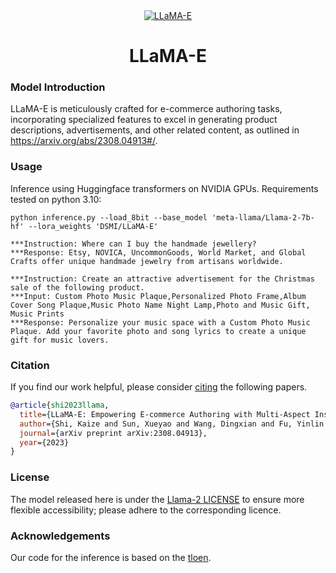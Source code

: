 <div align="center">
  <a href="https://huggingface.co/DSMI/LLaMA-E/tree/main#/">
    <img src="https://huggingface.co/DSMI/LLaMA-E/resolve/main/LLaMA-E.png?download=true" alt="LLaMA-E">
  </a>
  <h1>LLaMA-E</h1>
</div>

### Model Introduction
LLaMA-E is meticulously crafted for e-commerce authoring tasks, incorporating specialized features to excel in generating product descriptions, advertisements, and other related content, as outlined in https://arxiv.org/abs/2308.04913#/.

### Usage
Inference using Huggingface transformers on NVIDIA GPUs. Requirements tested on python 3.10:
```
python inference.py --load_8bit --base_model 'meta-llama/Llama-2-7b-hf' --lora_weights 'DSMI/LLaMA-E'
```

```
***Instruction: Where can I buy the handmade jewellery?
***Response: Etsy, NOVICA, UncommonGoods, World Market, and Global Crafts offer unique handmade jewelry from artisans worldwide.

***Instruction: Create an attractive advertisement for the Christmas sale of the following product.
***Input: Custom Photo Music Plaque,Personalized Photo Frame,Album Cover Song Plaque,Music Photo Name Night Lamp,Photo and Music Gift, Music Prints
***Response: Personalize your music space with a Custom Photo Music Plaque. Add your favorite photo and song lyrics to create a unique gift for music lovers.
```

### Citation
If you find our work helpful, please consider [citing][paper] the following papers.

```bibtex
@article{shi2023llama,
  title={LLaMA-E: Empowering E-commerce Authoring with Multi-Aspect Instruction Following},
  author={Shi, Kaize and Sun, Xueyao and Wang, Dingxian and Fu, Yinlin and Xu, Guandong and Li, Qing},
  journal={arXiv preprint arXiv:2308.04913},
  year={2023}
}
```

### License
The model released here is under the [Llama-2 LICENSE][license] to ensure more flexible accessibility; please adhere to the corresponding licence.

### Acknowledgements
Our code for the inference is based on the [tloen][tloen].

[license]: <https://ai.meta.com/llama/license/#/>
[paper]: <https://arxiv.org/abs/2308.04913#/>
[tloen]: <https://huggingface.co/tloen/alpaca-lora-7b#/>
